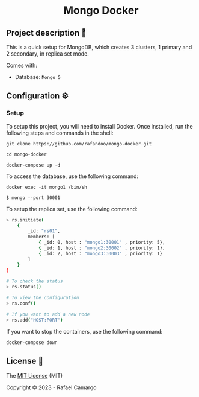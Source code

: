 <h1 align="center">Mongo Docker</h1>

## Project description 📝
This is a quick setup for MongoDB, which creates 3 clusters, 1 primary and 2 secondary, in replica set mode.

Comes with:
- Database: `Mongo 5`

## Configuration ⚙️

### Setup
To setup this project, you will need to install Docker. 
Once installed, run the following steps and commands in the shell:

```shell
git clone https://github.com/rafandoo/mongo-docker.git

cd mongo-docker

docker-compose up -d
```

To access the database, use the following command:

```shell
docker exec -it mongo1 /bin/sh

$ mongo --port 30001
```

To setup the replica set, use the following command:

```bash
> rs.initiate(
    {
        _id: "rs01",
        members: [
            { _id: 0, host : "mongo1:30001" , priority: 5},
            { _id: 1, host : "mongo2:30002" , priority: 1},
            { _id: 2, host : "mongo3:30003" , priority: 1}
        ]
    }
)

# To check the status
> rs.status()

# To view the configuration
> rs.conf()

# If you want to add a new node
> rs.add("HOST:PORT")
```

If you want to stop the containers, use the following command:

```shell
docker-compose down
```

## License 🔑

The [MIT License](https://github.com/rafandoo/mongo-docker/blob/13172c76240b24fb896acacbf0dab58ac546aea1/LICENSE) (MIT)

Copyright :copyright: 2023 - Rafael Camargo